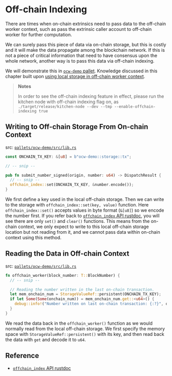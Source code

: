 # Off-chain Indexing

There are times when on-chain extrinsics need to pass data to the off-chain worker context, such as pass the extrinsic caller account to off-chain worker for further computation.

We can surely pass this piece of data via on-chain storage, but this is costly and it will make the data propagate among the blockchain network. If this is not a piece of critical information that need to have consensus upon the whole network, another way is to pass this data via off-chain indexing.

We will demonstrate this in [`ocw-demo` pallet](https://github.com/substrate-developer-hub/recipes/tree/master/pallets/ocw-demo/src/lib.rs).
Knowledge discussed in this chapter built upon [using local storage in off-chain worker context](./storage.md).

> **Notes**
>
> In order to see the off-chain indexing feature in effect, please run the kitchen node with
> off-chain indexing flag on, as `./target/release/kitchen-node --dev --tmp --enable-offchain-indexing true`

## Writing to Off-chain Storage From On-chain Context

src: [`pallets/ocw-demo/src/lib.rs`](https://github.com/substrate-developer-hub/recipes/tree/master/pallets/ocw-demo/src/lib.rs)

```rust
const ONCHAIN_TX_KEY: &[u8] = b"ocw-demo::storage::tx";

// -- snip --

pub fn submit_number_signed(origin, number: u64) -> DispatchResult {
  // -- snip --
  offchain_index::set(ONCHAIN_TX_KEY, &number.encode());
}
```

We first define a key used in the local off-chain storage. Then we can write to the storage with
`offchain_index::set(key, value)` function. Here `offchain_index::set()` accepts values in byte
format (`&[u8]`) so we encode the number first. If you refer back to
[`offchain_index` API rustdoc](https://substrate.dev/rustdocs/v3.0.0/sp_io/offchain_index/index.html),
you will see there are only `set()` and `clear()` functions. This means from the on-chain context,
we only expect to write to this local off-chain storage location but not reading from it, and we
cannot pass data within on-chain context using this method.

## Reading the Data in Off-chain Context

src: [`pallets/ocw-demo/src/lib.rs`](https://github.com/substrate-developer-hub/recipes/tree/master/pallets/ocw-demo/src/lib.rs)

```rust
fn offchain_worker(block_number: T::BlockNumber) {
  // -- snip --

  // Reading the number written in the last on-chain transaction.
  let mem_onchain_num = StorageValueRef::persistent(ONCHAIN_TX_KEY);
  if let Some(Some(onchain_num)) = mem_onchain_num.get::<u64>() {
    debug::info!("Number written on last on-chain transaction: {:?}", onchain_num);
  }
}
```

We read the data back in the `offchain_worker()` function as we would normally read from the
local off-chain storage. We first specify the memory space with `StorageValueRef::persistent()` with
its key, and then read back the data with `get` and decode it to `u64`.

## Reference

- [`offchain_index` API rustdoc](https://substrate.dev/rustdocs/v3.0.0/sp_io/offchain_index/index.html)
